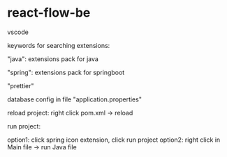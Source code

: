 # react-flow-be

vscode

keywords for searching extensions:

"java": extensions pack for java

"spring": extensions pack for springboot

"prettier"

database config in file "application.properties"

reload project: right click pom.xml -> reload

run project: 

option1: click spring icon extension, click run project
option2: right click in Main file -> run Java file